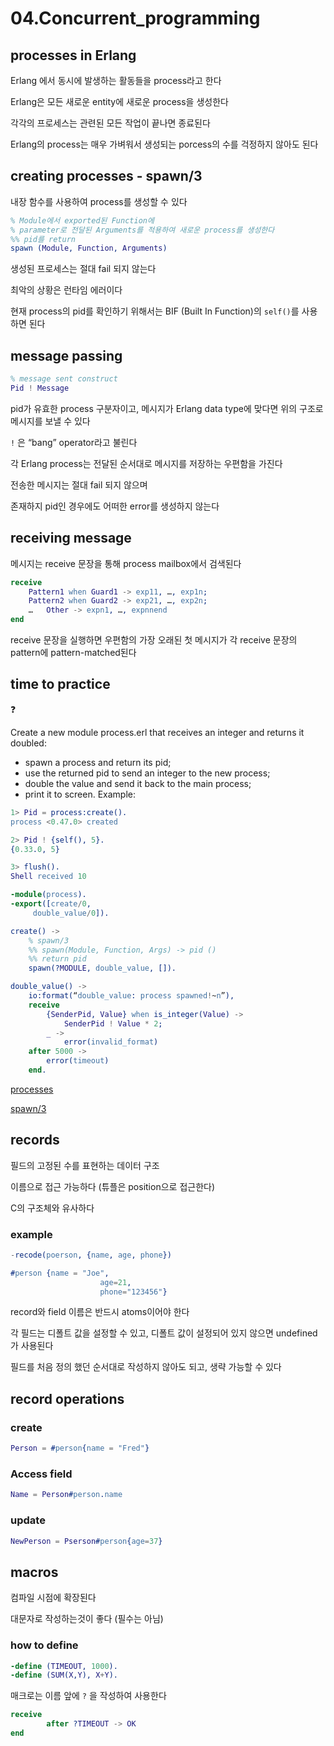 # 04.Concurrent_programming

## processes in Erlang

Erlang 에서 동시에 발생하는 활동들을 process라고 한다 

Erlang은 모든 새로운 entity에 새로운 process을 생성한다 

각각의 프로세스는 관련된 모든 작업이 끝나면 종료된다 

Erlang의 process는 매우 가벼워서 생성되는 porcess의 수를 걱정하지 않아도 된다 

## creating processes - spawn/3

내장 함수를 사용하여 process를 생성할 수 있다 

```erlang
% Module에서 exported된 Function에 
% parameter로 전달된 Arguments를 적용하여 새로운 process를 생성한다 
%% pid를 return 
spawn (Module, Function, Arguments)
```

생성된 프로세스는 절대 fail 되지 않는다 

최악의 상황은 런타임 에러이다 

현재 process의 pid를 확인하기 위해서는 BIF (Built In Function)의 `self()`를 사용하면 된다

## message passing

```erlang
% message sent construct
Pid ! Message 
```

pid가 유효한 process 구분자이고, 메시지가 Erlang data type에 맞다면 위의 구조로 메시지를 보낼 수 있다

`!` 은 “bang” operator라고 불린다 

각 Erlang process는 전달된 순서대로 메시지를 저장하는 우편함을 가진다  

전송한 메시지는 절대 fail 되지 않으며 

존재하지 pid인 경우에도 어떠한 error를 생성하지 않는다  

## receiving message

메시지는 receive 문장을 통해 process mailbox에서 검색된다  

```erlang
receive	
	Pattern1 when Guard1 -> exp11, …, exp1n;
	Pattern2 when Guard2 -> exp21, …, exp2n;
	…	Other -> expn1, …, expnnend
end
```

receive 문장을 실행하면 우편함의 가장 오래된 첫 메시지가 각 receive 문장의  pattern에 pattern-matched된다 

[](https://statics.teams.cdn.office.net/evergreen-assets/safelinks/1/atp-safelinks.html)

## time to practice

<aside>
❓

Create a new module process.erl that receives an integer and returns it doubled:
- spawn a process and return its pid;
- use the returned pid to send an integer to the new process;
- double the value and send it back to the main process;
- print it to screen.
Example:

```erlang
1> Pid = process:create().
process <0.47.0> created

2> Pid ! {self(), 5}.
{0.33.0, 5}

3> flush().
Shell received 10
```

</aside>

```erlang
-module(process).
-export([create/0,
	 double_value/0]).

create() ->
	% spawn/3
	%% spawn(Module, Function, Args) -> pid () 
	%% return pid
	spawn(?MODULE, double_value, []).

double_value() ->
	io:format(“double_value: process spawned!~n”),
	receive 
		{SenderPid, Value} when is_integer(Value) ->
			SenderPid ! Value * 2;
		_ ->
			error(invalid_format)
	after 5000 ->
		error(timeout)
	end.
```

[processes](https://www.erlang.org/doc/getting_started/conc_prog.html#processes)

[spawn/3](https://www.erlang.org/doc/man/erlang.html#spawn-3)


## records

필드의 고정된 수를 표현하는 데이터 구조

이름으로 접근 가능하다 (튜플은 position으로 접근한다)

C의 구조체와 유사하다 

### example

```erlang
-recode(poerson, {name, age, phone})

#person {name = "Joe",
					age=21,
					phone="123456"}					
```

record와 field 이름은 반드시 atoms이어야 한다 

각 필드는 디폴트 값을 설정할 수 있고, 디폴트 값이 설정되어 있지 않으면 undefined가 사용된다 

필드를 처음 정의 했던 순서대로 작성하지 않아도 되고, 생략 가능할 수 있다 

## record operations

### create

```erlang
Person = #person{name = "Fred"}
```

### Access field

```erlang
Name = Person#person.name
```

### update

```erlang
NewPerson = Pserson#person{age=37}
```

## macros

컴파일 시점에 확장된다 

대문자로 작성하는것이 좋다 (필수는 아님)

### how to define

```erlang
-define (TIMEOUT, 1000).
-define (SUM(X,Y), X+Y).
```

매크로는 이름 앞에 `?` 을 작성하여 사용한다

```erlang
receive 
		after ?TIMEOUT -> OK
end
```
